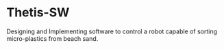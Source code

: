 # Thetis-SW
Designing and Implementing software to control a robot capable of sorting micro-plastics from beach sand.   
